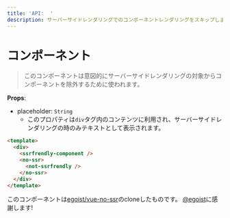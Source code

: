 ```yaml
---
title: 'API:  '
description: サーバーサイドレンダリングでのコンポーネントレンダリングをスキップします。そしてplaceholderのテキストを表示できます。
---
```


# <no-ssr> コンポーネント

> このコンポーネントは意図的にサーバーサイドレンダリングの対象からコンポーネントを除外するために使われます。

**Props**:

- placeholder: `String`
    - このプロパティは`div`タグ内のコンテンツに利用され、サーバーサイドレンダリングの時のみテキストとして表示されます。

```html
<template>
  <div>
    <ssrfrendly-component />
    <no-ssr>
      <not-ssrfrendly />
    </no-ssr>
  </div>
</template>
```

このコンポーネントは[egoist/vue-no-ssr](https://github.com/egoist/vue-no-ssr)のcloneしたものです。
[@egoist](https://github.com/egoist)に感謝します!
